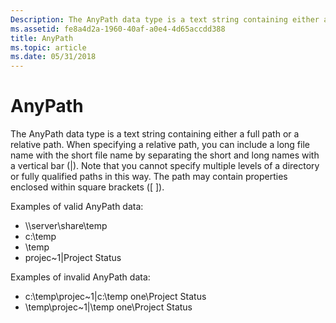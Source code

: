```yaml
---
Description: The AnyPath data type is a text string containing either a full path or a relative path.
ms.assetid: fe8a4d2a-1960-40af-a0e4-4d65accdd388
title: AnyPath
ms.topic: article
ms.date: 05/31/2018
---
```


# AnyPath

The AnyPath data type is a text string containing either a full path or a relative path. When specifying a relative path, you can include a long file name with the short file name by separating the short and long names with a vertical bar (\|). Note that you cannot specify multiple levels of a directory or fully qualified paths in this way. The path may contain properties enclosed within square brackets (\[ \]).

Examples of valid AnyPath data:

-   \\\\server\\share\\temp
-   c:\\temp
-   \\temp
-   projec~1\|Project Status

Examples of invalid AnyPath data:

-   c:\\temp\\projec~1\|c:\\temp one\\Project Status
-   \\temp\\projec~1\|\\temp one\\Project Status

 

 



